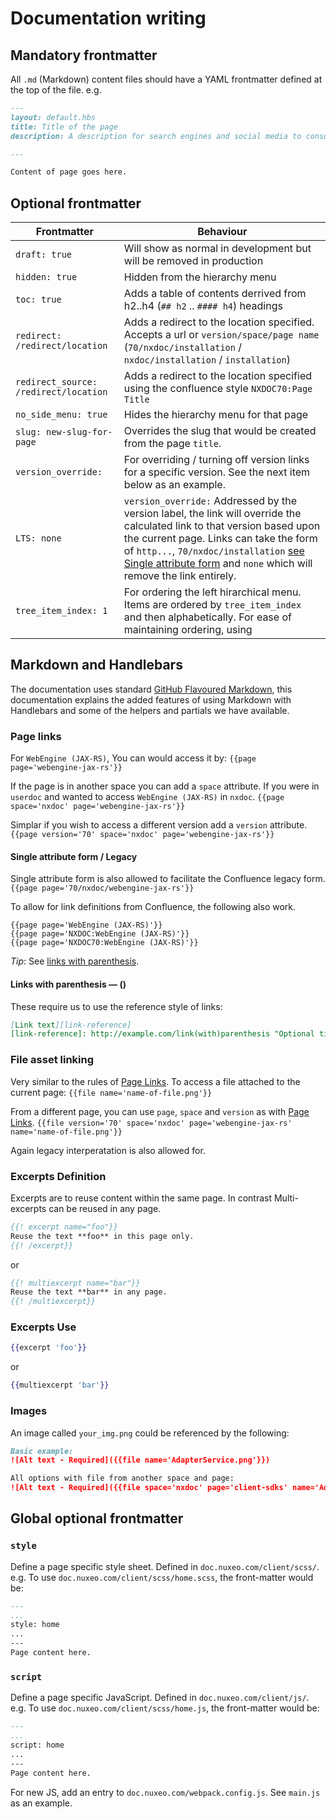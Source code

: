 # Documentation writing
## Mandatory frontmatter
All `.md` (Markdown) content files should have a YAML frontmatter defined at the top of the file. e.g.

```md
---
layout: default.hbs
title: Title of the page
description: A description for search engines and social media to consume.

---

Content of page goes here.
```

## Optional frontmatter

Frontmatter | Behaviour
--- | ---
`draft: true` | Will show as normal in development but will be removed in production
`hidden: true` | Hidden from the hierarchy menu
`toc: true` | Adds a table of contents derrived from h2..h4  (`## h2` .. `#### h4`) headings
`redirect: /redirect/location` | Adds a redirect to the location specified. Accepts a url or `version/space/page name` (`70/nxdoc/installation` / `nxdoc/installation` / `installation`)
`redirect_source: /redirect/location` | Adds a redirect to the location specified using the confluence style `NXDOC70:Page Title`
`no_side_menu: true` | Hides the hierarchy menu for that page
`slug: new-slug-for-page` | Overrides the slug that would be created from the page `title`.
`version_override:` | For overriding / turning off version links for a specific version. See the next item below as an example.
`LTS: none` | `version_override:` Addressed by the version label, the link will override the calculated link to that version based upon the current page. Links can take the form of `http...`, `70/nxdoc/installation` [see Single attribute form](#single-attribute-form-legacy) and `none` which will remove the link entirely.
`tree_item_index: 1` | For ordering the left hirarchical menu. Items are ordered by `tree_item_index` and then alphabetically. For ease of maintaining ordering, using

## Markdown and Handlebars
The documentation uses standard [GitHub Flavoured Markdown](https://guides.github.com/features/mastering-markdown/), this documentation explains the added features of using Markdown with Handlebars and some of the helpers and partials we have available.

### Page links
For `WebEngine (JAX-RS)`, You can would access it by:
`{{page page='webengine-jax-rs'}}`

If the page is in another space you can add a `space` attribute.
If you were in `userdoc` and wanted to access `WebEngine (JAX-RS)` in `nxdoc`.
`{{page space='nxdoc' page='webengine-jax-rs'}}`

Simplar if you wish to access a different version add a `version` attribute.
`{{page version='70' space='nxdoc' page='webengine-jax-rs'}}`

#### Single attribute form / Legacy
Single attribute form is also allowed to facilitate the Confluence legacy form.
`{{page page='70/nxdoc/webengine-jax-rs'}}`

To allow for link definitions from Confluence, the following also work.
```
{{page page='WebEngine (JAX-RS)'}}
{{page page='NXDOC:WebEngine (JAX-RS)'}}
{{page page='NXDOC70:WebEngine (JAX-RS)'}}
```
_Tip_: See [links with parenthesis](#links-with-parenthesis-mdash-).

#### Links with parenthesis &mdash; ()
These require us to use the reference style of links:
```md
[Link text][link-reference]
[link-reference]: http://example.com/link(with)parenthesis "Optional title for link"
```


### File asset linking
Very similar to the rules of [Page Links](#page-links). To access a file attached to the current page:
`{{file name='name-of-file.png'}}`

From a different page, you can use `page`, `space` and `version` as with [Page Links](#page-links).
`{{file version='70' space='nxdoc' page='webengine-jax-rs' name='name-of-file.png'}}`

Again legacy interperatation is also allowed for.

### Excerpts Definition
Excerpts are to reuse content within the same page. In contrast Multi-excerpts can be reused in any page.

```handlebars
{{! excerpt name="foo"}}
Reuse the text **foo** in this page only.
{{! /excerpt}}
```
or
```handlebars
{{! multiexcerpt name="bar"}}
Reuse the text **bar** in any page.
{{! /multiexcerpt}}
```

### Excerpts Use
```handlebars
{{excerpt 'foo'}}
```
or
```handlebars
{{multiexcerpt 'bar'}}
```

### Images
An image called `your_img.png` could be referenced by the following:
```md
Basic example:
![Alt text - Required]({{file name='AdapterService.png'}})

All options with file from another space and page:
![Alt text - Required]({{file space='nxdoc' page='client-sdks' name='AdapterService.png'}} ?w=180,h=360,border=true,thumbnail=true,align=right "Title text - Optional")
```

## Global optional frontmatter
### `style`
Define a page specific style sheet. Defined in `doc.nuxeo.com/client/scss/`. e.g. To use `doc.nuxeo.com/client/scss/home.scss`, the front-matter would be:
```md
---
...
style: home
...
---
Page content here.
```
### `script`
Define a page specific JavaScript. Defined in `doc.nuxeo.com/client/js/`. e.g. To use `doc.nuxeo.com/client/scss/home.js`, the front-matter would be:
```md
---
...
script: home
...
---
Page content here.
```

For new JS, add an entry to `doc.nuxeo.com/webpack.config.js`. See `main.js` as an example.